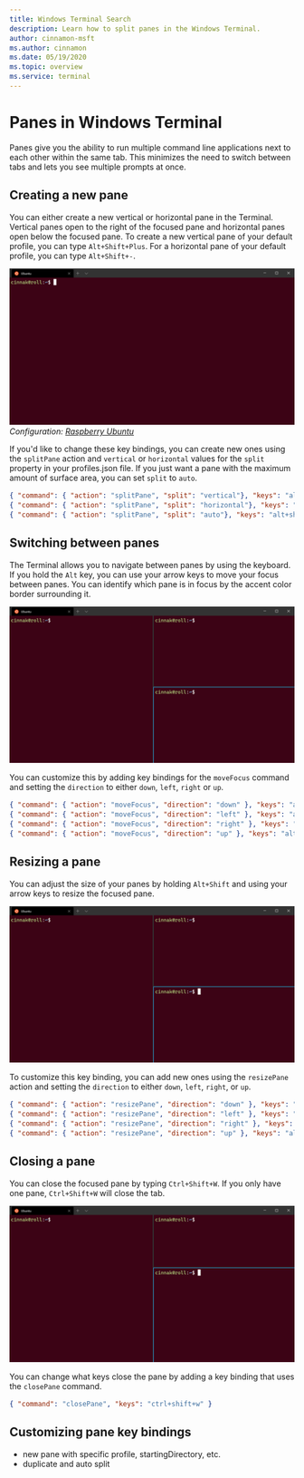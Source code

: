 ```yaml
---
title: Windows Terminal Search
description: Learn how to split panes in the Windows Terminal.
author: cinnamon-msft
ms.author: cinnamon
ms.date: 05/19/2020
ms.topic: overview
ms.service: terminal
---
```


# Panes in Windows Terminal

Panes give you the ability to run multiple command line applications next to each other within the same tab. This minimizes the need to switch between tabs and lets you see multiple prompts at once.

## Creating a new pane

You can either create a new vertical or horizontal pane in the Terminal. Vertical panes open to the right of the focused pane and horizontal panes open below the focused pane. To create a new vertical pane of your default profile, you can type `Alt+Shift+Plus`. For a horizontal pane of your default profile, you can type `Alt+Shift+-`.

![Windows Terminal create pane](./images/open-panes.gif)
_Configuration: [Raspberry Ubuntu](./custom-terminal-gallery/raspberry-ubuntu.md)_

If you'd like to change these key bindings, you can create new ones using the `splitPane` action and `vertical` or `horizontal` values for the `split` property in your profiles.json file. If you just want a pane with the maximum amount of surface area, you can set `split` to `auto`.

```json
{ "command": { "action": "splitPane", "split": "vertical"}, "keys": "alt+shift+plus" },
{ "command": { "action": "splitPane", "split": "horizontal"}, "keys": "alt+shift+-" },
{ "command": { "action": "splitPane", "split": "auto"}, "keys": "alt+shift+|" }
```

## Switching between panes

The Terminal allows you to navigate between panes by using the keyboard. If you hold the `Alt` key, you can use your arrow keys to move your focus between panes. You can identify which pane is in focus by the accent color border surrounding it.

![Windows Terminal switch panes](./images/navigate-panes.gif)

You can customize this by adding key bindings for the `moveFocus` command and setting the `direction` to either `down`, `left`, `right` or `up`.

```json
{ "command": { "action": "moveFocus", "direction": "down" }, "keys": "alt+down" },
{ "command": { "action": "moveFocus", "direction": "left" }, "keys": "alt+left" },
{ "command": { "action": "moveFocus", "direction": "right" }, "keys": "alt+right" },
{ "command": { "action": "moveFocus", "direction": "up" }, "keys": "alt+up" }
```

## Resizing a pane

You can adjust the size of your panes by holding `Alt+Shift` and using your arrow keys to resize the focused pane.

![Windows Terminal create pane](./images/resize-panes.gif)

To customize this key binding, you can add new ones using the `resizePane` action and setting the `direction` to either `down`, `left`, `right`, or `up`.

```json
{ "command": { "action": "resizePane", "direction": "down" }, "keys": "alt+shift+down" },
{ "command": { "action": "resizePane", "direction": "left" }, "keys": "alt+shift+left" },
{ "command": { "action": "resizePane", "direction": "right" }, "keys": "alt+shift+right" },
{ "command": { "action": "resizePane", "direction": "up" }, "keys": "alt+shift+up" }
```

## Closing a pane

You can close the focused pane by typing `Ctrl+Shift+W`. If you only have one pane, `Ctrl+Shift+W` will close the tab.

![Windows Terminal close panes](./images/close-panes.gif)

You can change what keys close the pane by adding a key binding that uses the `closePane` command.

```json
{ "command": "closePane", "keys": "ctrl+shift+w" }
```

## Customizing pane key bindings

- new pane with specific profile, startingDirectory, etc.
- duplicate and auto split